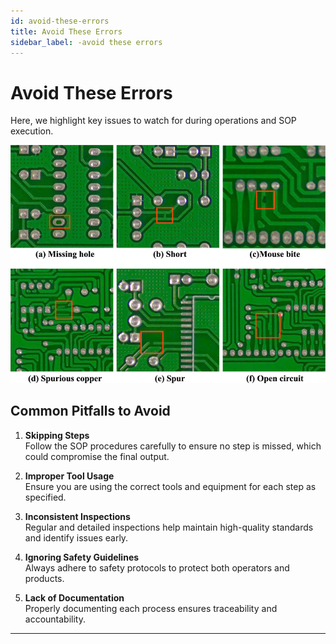 ```yaml
---
id: avoid-these-errors
title: Avoid These Errors
sidebar_label: -avoid these errors
---
```


# Avoid These Errors

Here, we highlight key issues to watch for during operations and SOP execution.

![Avoid These Errors](../static/img/avoid_these_errors.png)

## Common Pitfalls to Avoid  

1. **Skipping Steps**  
   Follow the SOP procedures carefully to ensure no step is missed, which could compromise the final output.

2. **Improper Tool Usage**  
   Ensure you are using the correct tools and equipment for each step as specified.

3. **Inconsistent Inspections**  
   Regular and detailed inspections help maintain high-quality standards and identify issues early.

4. **Ignoring Safety Guidelines**  
   Always adhere to safety protocols to protect both operators and products.

5. **Lack of Documentation**  
   Properly documenting each process ensures traceability and accountability.

---
